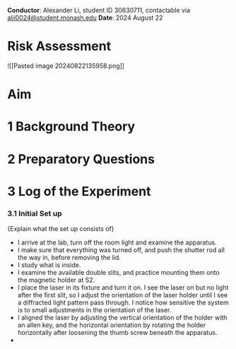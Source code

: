 **Conductor**: Alexander Li, student ID 30630711, contactable via alii0024@student.monash.edu
**Date**: 2024 August 22
# Risk Assessment
![[Pasted image 20240822135958.png]]
# Aim

# 1 Background Theory

# 2 Preparatory Questions

# 3 Log of the Experiment
### 3.1 Initial Set up
{Explain what the set up consists of}
- I arrive at the lab, turn off the room light and examine the apparatus. 
- I make sure that everything was turned off, and push the shutter rod all the way in, before removing the lid. 
- I study what is inside.
- I examine the available double slits, and practice mounting them onto the magnetic holder at S2. 
- I place the laser in its fixture and turn it on. I see the laser on but no light after the first slit, so I adjust the orientation of the laser holder until I see a diffracted light pattern pass through. I notice how sensitive the system is to small adjustments in the orientation of the laser.
- I aligned the laser by adjusting the vertical orientation of the holder with an allen key, and the horizontal orientation by rotating the holder horizontally after loosening the thumb screw beneath the apparatus. 
- 

